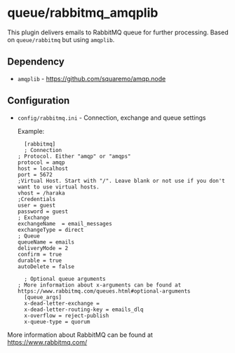 # queue/rabbitmq_amqplib

This plugin delivers emails to RabbitMQ queue for further processing. Based on `queue/rabbitmq` but using `amqplib`.

## Dependency

- `amqplib` - https://github.com/squaremo/amqp.node

## Configuration

- `config/rabbitmq.ini` - Connection, exchange and queue settings

  Example:

        [rabbitmq]
        ; Connection
      ; Protocol. Either "amqp" or "amqps"
      protocol = amqp
      host = localhost
      port = 5672
      ;Virtual Host. Start with "/". Leave blank or not use if you don't want to use virtual hosts.
      vhost = /haraka
      ;Credentials
      user = guest
      password = guest
      ; Exchange
      exchangeName  = email_messages
      exchangeType = direct
      ; Queue
      queueName = emails
      deliveryMode = 2
      confirm = true
      durable = true
      autoDelete = false

        ; Optional queue arguments
      ; More information about x-arguments can be found at https://www.rabbitmq.com/queues.html#optional-arguments
        [queue_args]
        x-dead-letter-exchange =
        x-dead-letter-routing-key = emails_dlq
        x-overflow = reject-publish
        x-queue-type = quorum

More information about RabbitMQ can be found at https://www.rabbitmq.com/
